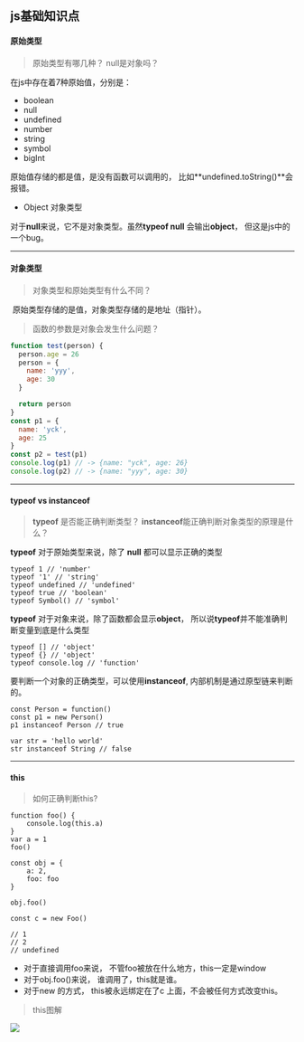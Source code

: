 



## js基础知识点

#### 原始类型

> 原始类型有哪几种？ null是对象吗？

在js中存在着7种原始值，分别是：

* boolean
* null
* undefined
* number
* string
* symbol
* bigInt

原始值存储的都是值，是没有函数可以调用的， 比如**undefined.toString()**会报错。

* Object 对象类型

对于**null**来说，它不是对象类型。虽然**typeof null** 会输出**object**， 但这是js中的一个bug。

******



#### 对象类型

> 对象类型和原始类型有什么不同？

​    原始类型存储的是值，对象类型存储的是地址（指针）。

> 函数的参数是对象会发生什么问题？

```javascript
function test(person) {
  person.age = 26
  person = {
    name: 'yyy',
    age: 30
  }

  return person
}
const p1 = {
  name: 'yck',
  age: 25
}
const p2 = test(p1)
console.log(p1) // -> {name: "yck", age: 26}
console.log(p2) // -> {name: "yyy", age: 30}
```

*****



#### typeof vs instanceof

> **typeof** 是否能正确判断类型？ **instanceof**能正确判断对象类型的原理是什么？

**typeof** 对于原始类型来说，除了 **null** 都可以显示正确的类型 

```
typeof 1 // 'number'
typeof '1' // 'string'
typeof undefined // 'undefined'
typeof true // 'boolean'
typeof Symbol() // 'symbol'
```

**typeof** 对于对象来说，除了函数都会显示**object**， 所以说**typeof**并不能准确判断变量到底是什么类型

```
typeof [] // 'object'
typeof {} // 'object'
typeof console.log // 'function'
```

要判断一个对象的正确类型，可以使用**instanceof**, 内部机制是通过原型链来判断的。

```
const Person = function()
const p1 = new Person()
p1 instanceof Person // true

var str = 'hello world'
str instanceof String // false
```

*****



#### this

> 如何正确判断this? 

```
function foo() {
	console.log(this.a)
}
var a = 1
foo()

const obj = {
	a: 2,
	foo: foo
}

obj.foo()

const c = new Foo()

// 1
// 2
// undefined
```

* 对于直接调用foo来说， 不管foo被放在什么地方，this一定是window
* 对于obj.foo()来说， 谁调用了，this就是谁。
* 对于new 的方式， this被永远绑定在了c 上面，不会被任何方式改变this。

> this图解

<img src="F:\教程\fe-learning\images\this指向.webp" />